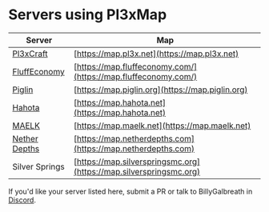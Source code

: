# Servers using Pl3xMap

|Server|Map|
|---|---|
|[Pl3xCraft](https://mc.pl3x.net)|[https://map.pl3x.net](https://map.pl3x.net)|
|[FluffEconomy](https://fluffeconomy.com/)|[https://map.fluffeconomy.com/](https://map.fluffeconomy.com/)|
|[Piglin](https://www.piglin.org)|[https://map.piglin.org](https://map.piglin.org)|
|[Hahota](https://hahota.net)|[https://map.hahota.net](https://map.hahota.net)|
|[MAELK](https://maelk.net/)|[https://map.maelk.net](https://map.maelk.net)|
|[Nether Depths](https://netherdepths.com)|[https://map.netherdepths.com](https://map.netherdepths.com)|
|Silver Springs|[https://map.silverspringsmc.org](https://map.silverspringsmc.org)|

If you'd like your server listed here, submit a PR or talk to BillyGalbreath in [Discord](https://discord.gg/mtAAnkk).
